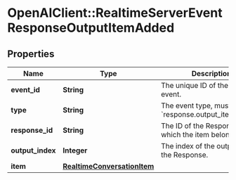 # OpenAIClient::RealtimeServerEventResponseOutputItemAdded

## Properties
Name | Type | Description | Notes
------------ | ------------- | ------------- | -------------
**event_id** | **String** | The unique ID of the server event. | 
**type** | **String** | The event type, must be &#x60;response.output_item.added&#x60;. | 
**response_id** | **String** | The ID of the Response to which the item belongs. | 
**output_index** | **Integer** | The index of the output item in the Response. | 
**item** | [**RealtimeConversationItem**](RealtimeConversationItem.md) |  | 

